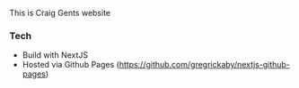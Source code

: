 This is Craig Gents website

### Tech

- Build with NextJS
- Hosted via Github Pages (https://github.com/gregrickaby/nextjs-github-pages)